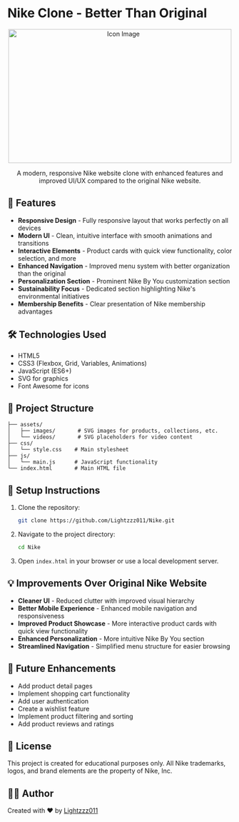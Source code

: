 # Nike Clone - Better Than Original

<p align="center">
  <img src="https://tse2.mm.bing.net/th?id=OIP.4kmmdW6zr6WwWLPlXmrALAHaEM&pid=Api&P=0&h=180" width="500" height="300" alt="Icon Image" />


</p>

<p align="center">
  A modern, responsive Nike website clone with enhanced features and improved UI/UX compared to the original Nike website.
</p>

## 🚀 Features

- **Responsive Design** - Fully responsive layout that works perfectly on all devices
- **Modern UI** - Clean, intuitive interface with smooth animations and transitions
- **Interactive Elements** - Product cards with quick view functionality, color selection, and more
- **Enhanced Navigation** - Improved menu system with better organization than the original
- **Personalization Section** - Prominent Nike By You customization section
- **Sustainability Focus** - Dedicated section highlighting Nike's environmental initiatives
- **Membership Benefits** - Clear presentation of Nike membership advantages

## 🛠️ Technologies Used

- HTML5
- CSS3 (Flexbox, Grid, Variables, Animations)
- JavaScript (ES6+)
- SVG for graphics
- Font Awesome for icons

## 📂 Project Structure

```
├── assets/
│   ├── images/       # SVG images for products, collections, etc.
│   └── videos/       # SVG placeholders for video content
├── css/
│   └── style.css    # Main stylesheet
├── js/
│   └── main.js      # JavaScript functionality
└── index.html       # Main HTML file
```

## 🔧 Setup Instructions

1. Clone the repository:
   ```bash
   git clone https://github.com/Lightzzz011/Nike.git
   ```

2. Navigate to the project directory:
   ```bash
   cd Nike
   ```

3. Open `index.html` in your browser or use a local development server.

## 💡 Improvements Over Original Nike Website

- **Cleaner UI** - Reduced clutter with improved visual hierarchy
- **Better Mobile Experience** - Enhanced mobile navigation and responsiveness
- **Improved Product Showcase** - More interactive product cards with quick view functionality
- **Enhanced Personalization** - More intuitive Nike By You section
- **Streamlined Navigation** - Simplified menu structure for easier browsing

## 🔮 Future Enhancements

- Add product detail pages
- Implement shopping cart functionality
- Add user authentication
- Create a wishlist feature
- Implement product filtering and sorting
- Add product reviews and ratings

## 📝 License

This project is created for educational purposes only. All Nike trademarks, logos, and brand elements are the property of Nike, Inc.

## 👨‍💻 Author

Created with ❤️ by [Lightzzz011](https://github.com/Lightzzz011)
